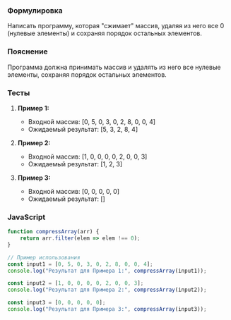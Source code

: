 
### Формулировка
Написать программу, которая "сжимает" массив, удаляя из него все 0 (нулевые элементы) и сохраняя порядок остальных элементов.

### Пояснение
Программа должна принимать массив и удалять из него все нулевые элементы, сохраняя порядок остальных элементов.

### Тесты

1. **Пример 1:**
   - Входной массив: [0, 5, 0, 3, 0, 2, 8, 0, 0, 4]
   - Ожидаемый результат: [5, 3, 2, 8, 4]

2. **Пример 2:**
   - Входной массив: [1, 0, 0, 0, 0, 2, 0, 0, 3]
   - Ожидаемый результат: [1, 2, 3]

3. **Пример 3:**
   - Входной массив: [0, 0, 0, 0, 0]
   - Ожидаемый результат: []

### JavaScript
```javascript
function compressArray(arr) {
    return arr.filter(elem => elem !== 0);
}

// Пример использования
const input1 = [0, 5, 0, 3, 0, 2, 8, 0, 0, 4];
console.log("Результат для Примера 1:", compressArray(input1));

const input2 = [1, 0, 0, 0, 0, 2, 0, 0, 3];
console.log("Результат для Примера 2:", compressArray(input2));

const input3 = [0, 0, 0, 0, 0];
console.log("Результат для Примера 3:", compressArray(input3));
```

